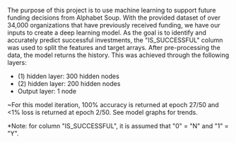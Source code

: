 The purpose of this project is to use machine learning to support future funding decisions from Alphabet Soup. With the provided dataset of over 34,000 organizations that have previously received funding, we have our inputs to create a deep learning model. As the goal is to identify and accurately predict successful investments, the "IS_SUCCESSFUL" column was used to split the features and target arrays. After pre-processing the data, the model returns the history. This was achieved through the following layers:

* (1) hidden layer: 300 hidden nodes
* (2) hidden layer: 200 hidden nodes
* Output layer: 1 node

~For this model iteration, 100% accuracy is returned at epoch 27/50 and <1% loss is returned at epoch 2/50. See model graphs for trends.

*Note: for column "IS_SUCCESSFUL", it is assumed that "0" = "N" and "1" = "Y".
